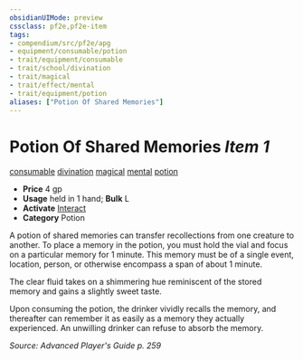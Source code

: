 ```yaml
---
obsidianUIMode: preview
cssclass: pf2e,pf2e-item
tags:
- compendium/src/pf2e/apg
- equipment/consumable/potion
- trait/equipment/consumable
- trait/school/divination
- trait/magical
- trait/effect/mental
- trait/equipment/potion
aliases: ["Potion Of Shared Memories"]
---
```

# Potion Of Shared Memories *Item 1*  
[consumable](consumable.md)  [divination](divination.md)  [magical](magical.md)  [mental](mental.md)  [potion](potion.md)  

- **Price** 4 gp
- **Usage** held in 1 hand; **Bulk** L
- **Activate** [Interact](interact.md)
- **Category** Potion

A potion of shared memories can transfer recollections from one creature to another. To place a memory in the potion, you must hold the vial and focus on a particular memory for 1 minute. This memory must be of a single event, location, person, or otherwise encompass a span of about 1 minute.

The clear fluid takes on a shimmering hue reminiscent of the stored memory and gains a slightly sweet taste.

Upon consuming the potion, the drinker vividly recalls the memory, and thereafter can remember it as easily as a memory they actually experienced. An unwilling drinker can refuse to absorb the memory.

*Source: Advanced Player's Guide p. 259*